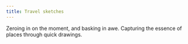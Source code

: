```yaml
---
title: Travel sketches
---
```


Zeroing in on the moment, and basking in awe. Capturing the essence of places through quick drawings.

